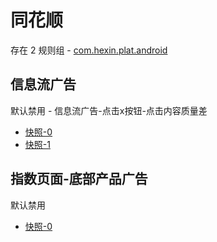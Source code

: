 # 同花顺

存在 2 规则组 - [com.hexin.plat.android](/src/apps/com.hexin.plat.android.ts)

## 信息流广告

默认禁用 - 信息流广告-点击x按钮-点击内容质量差

- [快照-0](https://i.gkd.li/i/12662754)
- [快照-1](https://i.gkd.li/i/12662781)

## 指数页面-底部产品广告

默认禁用

- [快照-0](https://i.gkd.li/i/12662656)
